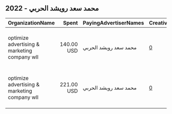 ## 2022 - محمد سعد  رويشد الحربي 
|OrganizationName|Spent|PayingAdvertiserNames|CreativeUrls|Impressions|Genders|AgeBrackets|CountryCodes|BillingAddresses|CandidateBallotInformation|
|:---|---:|:---|:---|---:|:---|:---|:---|:---|:---|
|optimize advertising & marketing company wll|140.00 USD|محمد سعد  رويشد الحربي|[0](https://www.snap.com/political-ads/asset/62b0780d177272dbeb25304f7b6709ad643dcd374c65b7a397832885c8e98856?mediaType=jpeg)|48,241||16+|kuwait|"jaber almubarak st, behbehani complex, m floor, office 56,KUWAIT CITY,13046,KW"||
|optimize advertising & marketing company wll|221.00 USD|محمد سعد  رويشد الحربي|[0](https://www.snap.com/political-ads/asset/409eb6540e12ca3f5849b614cc9d64b9693dae22934742a85492b7a3452b0726?mediaType=jpg)|274,851||18+|kuwait|"jaber almubarak st, behbehani complex, m floor, office 56,KUWAIT CITY,13046,KW"||
